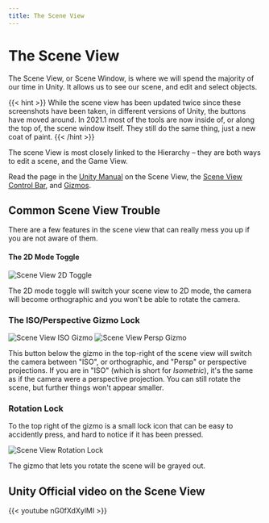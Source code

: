 ```yaml
---
title: The Scene View
---
```

# The Scene View
The Scene View, or Scene Window, is where we will spend the majority of our time in Unity. It allows us to see our scene, and edit and select objects.

{{< hint >}}
While the scene view has been updated twice since these screenshots have been taken, in different versions of Unity, the buttons have moved around. In 2021.1 most of the tools are now inside of, or along the top of, the scene window itself. They still do the same thing, just a new coat of paint.
{{< /hint >}}

The scene View is most closely linked to the Hierarchy &#8211; they are both ways to edit a scene, and the Game View.

Read the page in the [Unity Manual](https://docs.unity3d.com/Manual/SceneViewNavigation.html) on the Scene View, the [Scene View Control Bar](https://docs.unity3d.com/Manual/ViewModes.html), and [Gizmos](https://docs.unity3d.com/Manual/GizmosMenu.html).

## Common Scene View Trouble 
There are a few features in the scene view that can really mess you up if you are not aware of them. 

#### The 2D Mode Toggle
![Scene View 2D Toggle](/images/unity/scene-view/sceneView2DToggle.PNG)

The 2D mode toggle will switch your scene view to 2D mode, the camera will become orthographic and you won't be able to rotate the camera.

### The ISO/Perspective Gizmo Lock
![Scene View ISO Gizmo](/images/unity/scene-view/sceneViewISOGizmo.PNG)
![Scene View Persp Gizmo](/images/unity/scene-view/SceneViewPerspGizmo.PNG)

This button below the gizmo in the top-right of the scene view will switch the camera between "ISO", or orthographic, and "Persp" or perspective projections. If you are in "ISO" (which is short for *Isometric*), it's the same as if the camera were a perspective projection. You can still rotate the scene, but further things won't appear smaller.

### Rotation Lock
To the top right of the gizmo is a small lock icon that can be easy to accidently press, and hard to notice if it has been pressed.

![Scene View Rotation Lock](/images/unity/scene-view/SceneViewRotationLock.PNG)

The gizmo that lets you rotate the scene will be grayed out.

## Unity Official video on the Scene View
{{< youtube nG0fXdXylMI >}} 